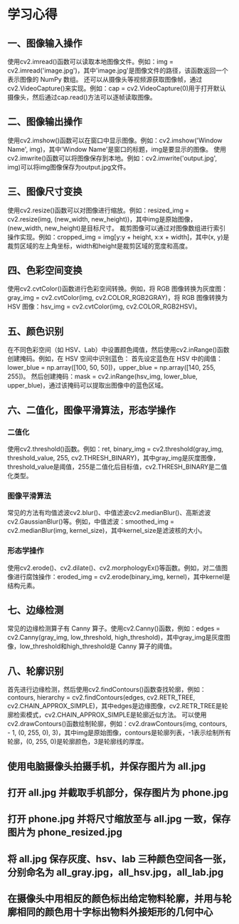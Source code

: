 # 学习心得
## 一、图像输入操作
使用cv2.imread()函数可以读取本地图像文件。例如：img = cv2.imread('image.jpg')，其中'image.jpg'是图像文件的路径，该函数返回一个表示图像的 NumPy 数组。
还可以从摄像头等视频源获取图像帧，通过cv2.VideoCapture()来实现。例如：cap = cv2.VideoCapture(0)用于打开默认摄像头，然后通过cap.read()方法可以逐帧读取图像。
## 二、图像输出操作
使用cv2.imshow()函数可以在窗口中显示图像。例如：cv2.imshow('Window Name', img)，其中'Window Name'是窗口的标题，img是要显示的图像。
使用cv2.imwrite()函数可以将图像保存到本地。例如：cv2.imwrite('output.jpg', img)可以将img图像保存为output.jpg文件。
## 三、图像尺寸变换
使用cv2.resize()函数可以对图像进行缩放。例如：resized_img = cv2.resize(img, (new_width, new_height))，其中img是原始图像，(new_width, new_height)是目标尺寸。
裁剪图像可以通过对图像数组进行索引操作实现。例如：cropped_img = img[y:y + height, x:x + width]，其中(x, y)是裁剪区域的左上角坐标，width和height是裁剪区域的宽度和高度。
## 四、色彩空间变换
使用cv2.cvtColor()函数进行色彩空间转换。例如，将 RGB 图像转换为灰度图：gray_img = cv2.cvtColor(img, cv2.COLOR_RGB2GRAY)，将 RGB 图像转换为 HSV 图像：hsv_img = cv2.cvtColor(img, cv2.COLOR_RGB2HSV)。
## 五、颜色识别
在不同色彩空间（如 HSV、Lab）中设置颜色阈值，然后使用cv2.inRange()函数创建掩码。例如，在 HSV 空间中识别蓝色：
首先设定蓝色在 HSV 中的阈值：lower_blue = np.array([100, 50, 50])，upper_blue = np.array([140, 255, 255])。
然后创建掩码：mask = cv2.inRange(hsv_img, lower_blue, upper_blue)，通过该掩码可以提取出图像中的蓝色区域。
## 六、二值化，图像平滑算法，形态学操作
### 二值化
使用cv2.threshold()函数。例如：ret, binary_img = cv2.threshold(gray_img, threshold_value, 255, cv2.THRESH_BINARY)，其中gray_img是灰度图像，threshold_value是阈值，255是二值化后目标值，cv2.THRESH_BINARY是二值化类型。
### 图像平滑算法
常见的方法有均值滤波cv2.blur()、中值滤波cv2.medianBlur()、高斯滤波cv2.GaussianBlur()等。例如，中值滤波：smoothed_img = cv2.medianBlur(img, kernel_size)，其中kernel_size是滤波核的大小。
### 形态学操作
使用cv2.erode()、cv2.dilate()、cv2.morphologyEx()等函数。例如，对二值图像进行腐蚀操作：eroded_img = cv2.erode(binary_img, kernel)，其中kernel是结构元素。
## 七、边缘检测
常见的边缘检测算子有 Canny 算子。使用cv2.Canny()函数，例如：edges = cv2.Canny(gray_img, low_threshold, high_threshold)，其中gray_img是灰度图像，low_threshold和high_threshold是 Canny 算子的阈值。
## 八、轮廓识别
首先进行边缘检测，然后使用cv2.findContours()函数查找轮廓，例如：contours, hierarchy = cv2.findContours(edges, cv2.RETR_TREE, cv2.CHAIN_APPROX_SIMPLE)，其中edges是边缘图像，cv2.RETR_TREE是轮廓检索模式，cv2.CHAIN_APPROX_SIMPLE是轮廓近似方法。
可以使用cv2.drawContours()函数绘制轮廓，例如：cv2.drawContours(img, contours, - 1, (0, 255, 0), 3)，其中img是原始图像，contours是轮廓列表，-1表示绘制所有轮廓，(0, 255, 0)是轮廓颜色，3是轮廓线的厚度。

## 使用电脑摄像头拍摄手机，并保存图片为 all.jpg
## 打开 all.jpg 并截取手机部分，保存图片为 phone.jpg
## 打开 phone.jpg 并将尺寸缩放至与 all.jpg 一致，保存图片为 phone_resized.jpg 
## 将 all.jpg 保存灰度、hsv、lab 三种颜色空间各一张，分别命名为 all_gray.jpg，all_hsv.jpg，all_lab.jpg 
## 在摄像头中用相反的颜色标出给定物料轮廓，并用与轮廓相同的颜色用十字标出物料外接矩形的几何中心